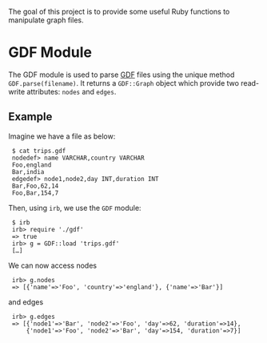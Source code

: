 The goal of this project is to provide some useful Ruby functions to manipulate
graph files.

GDF Module
==========

The GDF module is used to parse
[GDF](http://guess.wikispot.org/The_GUESS_.gdf_format) files using the unique method
`GDF.parse(filename)`. It returns a `GDF::Graph` object which provide two
read-write attributes: `nodes` and `edges`.

Example
-------

Imagine we have a file as below:

     $ cat trips.gdf
     nodedef> name VARCHAR,country VARCHAR
     Foo,england
     Bar,india
     edgedef> node1,node2,day INT,duration INT
     Bar,Foo,62,14
     Foo,Bar,154,7

Then, using `irb`, we use the `GDF` module:

     $ irb
     irb> require './gdf'
     => true
     irb> g = GDF::load 'trips.gdf'
     […]

We can now access nodes

     irb> g.nodes
     => [{'name'=>'Foo', 'country'=>'england'}, {'name'=>'Bar'}]
     
and edges

     irb> g.edges
     => [{'node1'=>'Bar', 'node2'=>'Foo', 'day'=>62, 'duration'=>14},
         {'node1'=>'Foo', 'node2'=>'Bar', 'day'=>154, 'duration'=>7}]
